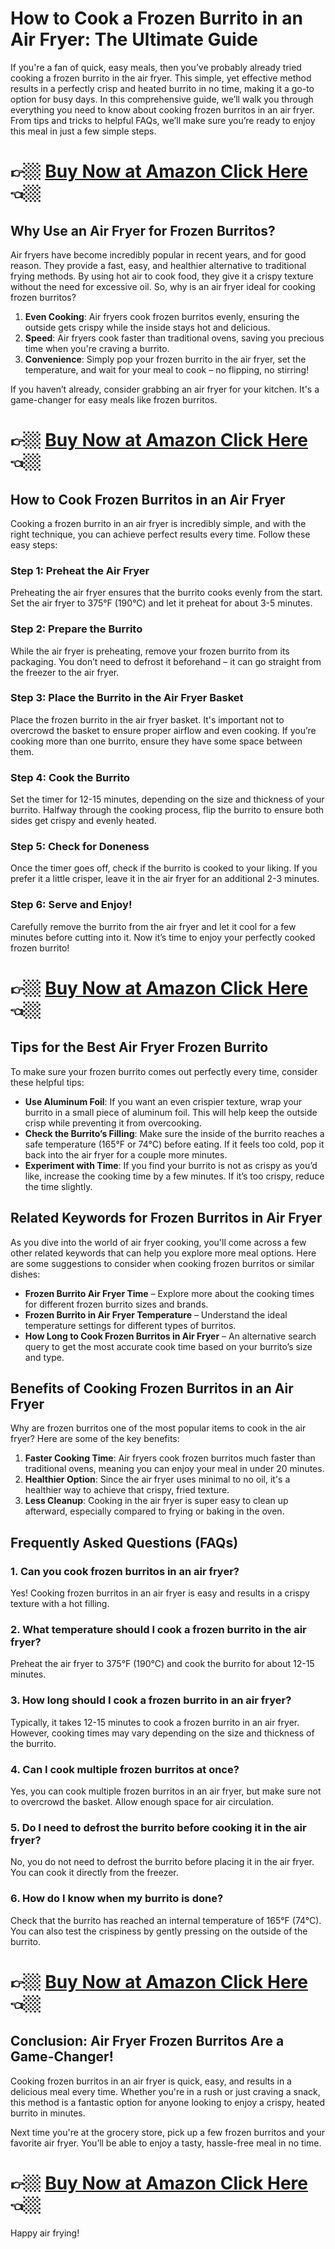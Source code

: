 
# How to Cook a Frozen Burrito in an Air Fryer: The Ultimate Guide

If you're a fan of quick, easy meals, then you’ve probably already tried cooking a frozen burrito in the air fryer. This simple, yet effective method results in a perfectly crisp and heated burrito in no time, making it a go-to option for busy days. In this comprehensive guide, we’ll walk you through everything you need to know about cooking frozen burritos in an air fryer. From tips and tricks to helpful FAQs, we’ll make sure you’re ready to enjoy this meal in just a few simple steps.

# 👉🏼 [Buy Now at Amazon Click Here](https://amzn.to/4dDhrku) 👈🏼

## Why Use an Air Fryer for Frozen Burritos?

Air fryers have become incredibly popular in recent years, and for good reason. They provide a fast, easy, and healthier alternative to traditional frying methods. By using hot air to cook food, they give it a crispy texture without the need for excessive oil. So, why is an air fryer ideal for cooking frozen burritos?

1. **Even Cooking**: Air fryers cook frozen burritos evenly, ensuring the outside gets crispy while the inside stays hot and delicious.
2. **Speed**: Air fryers cook faster than traditional ovens, saving you precious time when you're craving a burrito.
3. **Convenience**: Simply pop your frozen burrito in the air fryer, set the temperature, and wait for your meal to cook – no flipping, no stirring!

If you haven’t already, consider grabbing an air fryer for your kitchen. It's a game-changer for easy meals like frozen burritos.

# 👉🏼 [Buy Now at Amazon Click Here](https://amzn.to/4dDhrku) 👈🏼

## How to Cook Frozen Burritos in an Air Fryer

Cooking a frozen burrito in an air fryer is incredibly simple, and with the right technique, you can achieve perfect results every time. Follow these easy steps:

### Step 1: Preheat the Air Fryer
Preheating the air fryer ensures that the burrito cooks evenly from the start. Set the air fryer to 375°F (190°C) and let it preheat for about 3-5 minutes.

### Step 2: Prepare the Burrito
While the air fryer is preheating, remove your frozen burrito from its packaging. You don’t need to defrost it beforehand – it can go straight from the freezer to the air fryer.

### Step 3: Place the Burrito in the Air Fryer Basket
Place the frozen burrito in the air fryer basket. It's important not to overcrowd the basket to ensure proper airflow and even cooking. If you’re cooking more than one burrito, ensure they have some space between them.

### Step 4: Cook the Burrito
Set the timer for 12-15 minutes, depending on the size and thickness of your burrito. Halfway through the cooking process, flip the burrito to ensure both sides get crispy and evenly heated.

### Step 5: Check for Doneness
Once the timer goes off, check if the burrito is cooked to your liking. If you prefer it a little crisper, leave it in the air fryer for an additional 2-3 minutes.

### Step 6: Serve and Enjoy!
Carefully remove the burrito from the air fryer and let it cool for a few minutes before cutting into it. Now it’s time to enjoy your perfectly cooked frozen burrito!

# 👉🏼 [Buy Now at Amazon Click Here](https://amzn.to/4dDhrku) 👈🏼

## Tips for the Best Air Fryer Frozen Burrito

To make sure your frozen burrito comes out perfectly every time, consider these helpful tips:

- **Use Aluminum Foil**: If you want an even crispier texture, wrap your burrito in a small piece of aluminum foil. This will help keep the outside crisp while preventing it from overcooking.
- **Check the Burrito’s Filling**: Make sure the inside of the burrito reaches a safe temperature (165°F or 74°C) before eating. If it feels too cold, pop it back into the air fryer for a couple more minutes.
- **Experiment with Time**: If you find your burrito is not as crispy as you’d like, increase the cooking time by a few minutes. If it’s too crispy, reduce the time slightly.

## Related Keywords for Frozen Burritos in Air Fryer

As you dive into the world of air fryer cooking, you'll come across a few other related keywords that can help you explore more meal options. Here are some suggestions to consider when cooking frozen burritos or similar dishes:

- **Frozen Burrito Air Fryer Time** – Explore more about the cooking times for different frozen burrito sizes and brands.
- **Frozen Burrito in Air Fryer Temperature** – Understand the ideal temperature settings for different types of burritos.
- **How Long to Cook Frozen Burritos in Air Fryer** – An alternative search query to get the most accurate cook time based on your burrito’s size and type.

## Benefits of Cooking Frozen Burritos in an Air Fryer

Why are frozen burritos one of the most popular items to cook in the air fryer? Here are some of the key benefits:

1. **Faster Cooking Time**: Air fryers cook frozen burritos much faster than traditional ovens, meaning you can enjoy your meal in under 20 minutes.
2. **Healthier Option**: Since the air fryer uses minimal to no oil, it's a healthier way to achieve that crispy, fried texture.
3. **Less Cleanup**: Cooking in the air fryer is super easy to clean up afterward, especially compared to frying or baking in the oven.

## Frequently Asked Questions (FAQs)

### 1. Can you cook frozen burritos in an air fryer?
Yes! Cooking frozen burritos in an air fryer is easy and results in a crispy texture with a hot filling.

### 2. What temperature should I cook a frozen burrito in the air fryer?
Preheat the air fryer to 375°F (190°C) and cook the burrito for about 12-15 minutes.

### 3. How long should I cook a frozen burrito in an air fryer?
Typically, it takes 12-15 minutes to cook a frozen burrito in an air fryer. However, cooking times may vary depending on the size and thickness of the burrito.

### 4. Can I cook multiple frozen burritos at once?
Yes, you can cook multiple frozen burritos in an air fryer, but make sure not to overcrowd the basket. Allow enough space for air circulation.

### 5. Do I need to defrost the burrito before cooking it in the air fryer?
No, you do not need to defrost the burrito before placing it in the air fryer. You can cook it directly from the freezer.

### 6. How do I know when my burrito is done?
Check that the burrito has reached an internal temperature of 165°F (74°C). You can also test the crispiness by gently pressing on the outside of the burrito.

# 👉🏼 [Buy Now at Amazon Click Here](https://amzn.to/4dDhrku) 👈🏼

## Conclusion: Air Fryer Frozen Burritos Are a Game-Changer!

Cooking frozen burritos in an air fryer is quick, easy, and results in a delicious meal every time. Whether you're in a rush or just craving a snack, this method is a fantastic option for anyone looking to enjoy a crispy, heated burrito in minutes. 

Next time you're at the grocery store, pick up a few frozen burritos and your favorite air fryer. You’ll be able to enjoy a tasty, hassle-free meal in no time.

# 👉🏼 [Buy Now at Amazon Click Here](https://amzn.to/4dDhrku) 👈🏼

Happy air frying!
